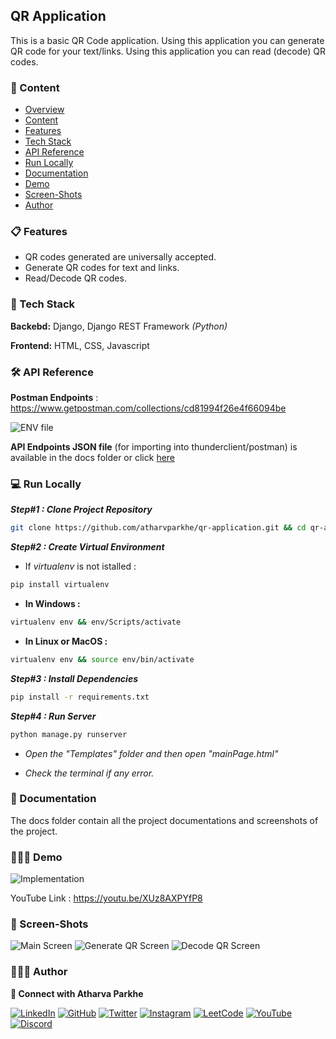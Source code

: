
## QR Application

This is a basic QR Code application.
Using this application you can generate QR code for your text/links.
Using this application you can read (decode) QR codes.


### 🔗 Content

* [Overview](#qr-application)
* [Content](#-content)
* [Features](#-features)
* [Tech Stack](#-tech-stack)
* [API Reference](#-api-reference)
* [Run Locally](#-run-locally)
* [Documentation](#-documentation)
* [Demo](#-demo)
* [Screen-Shots](#-screen-shots)
* [Author](#-author)


### 📋 Features

- QR codes generated are universally accepted.
- Generate QR codes for text and links.
- Read/Decode QR codes.


### 🧰 Tech Stack

**Backebd:** Django, Django REST Framework *(Python)*

**Frontend:** HTML, CSS, Javascript


### 🛠 API Reference

**Postman Endpoints** : https://www.getpostman.com/collections/cd81994f26e4f66094be

![ENV file](docs/ss.png)

**API Endpoints JSON file** (for importing into thunderclient/postman) is available in the docs folder or click [here](docs/endpoints.json) 


### 💻 Run Locally

***Step#1 : Clone Project Repository***

```bash
git clone https://github.com/atharvparkhe/qr-application.git && cd qr-application
```

***Step#2 : Create Virtual Environment***

* If *virtualenv* is not istalled :
```bash
pip install virtualenv
```
* **In Windows :**
```bash
virtualenv env && env/Scripts/activate
```
* **In Linux or MacOS :**
```bash
virtualenv env && source env/bin/activate
```

***Step#3 : Install Dependencies***

```bash
pip install -r requirements.txt
```

***Step#4 : Run Server***

```bash
python manage.py runserver
```
- *Open the "Templates" folder and then open "mainPage.html"*

- *Check the terminal if any error.*


### 📄 Documentation

The docs folder contain all the project documentations and screenshots of the project.


### 🧑🏻‍💻 Demo

![Implementation](docs/abc.gif)

YouTube Link : https://youtu.be/XUz8AXPYfP8


### 🌄 Screen-Shots

![Main Screen](docs/project/main-screen.png)
![Generate QR Screen](docs/project/generate-screen.png)
![Decode QR Screen](docs/project/read-screen.png)


### 🙋🏻‍♂️ Author

**🤝 Connect with Atharva Parkhe**

[![LinkedIn](https://img.shields.io/badge/LinkedIn-0077B5?style=for-the-badge&logo=linkedin&logoColor=white)](https://www.linkedin.com/in/atharva-parkhe-3283b2202/)
[![GitHub](https://img.shields.io/badge/GitHub-100000?style=for-the-badge&logo=github&logoColor=white)](https://www.github.com/atharvparkhe/)
[![Twitter](https://img.shields.io/badge/Twitter-1DA1F2?style=for-the-badge&logo=twitter&logoColor=white)](https://www.twitter.com/atharvparkhe/)
[![Instagram](https://img.shields.io/badge/Instagram-E4405F?style=for-the-badge&logo=instagram&logoColor=white)](https://www.instagram.com/atharvparkhe/)
[![LeetCode](https://img.shields.io/badge/-LeetCode-FFA116?style=for-the-badge&logo=LeetCode&logoColor=black)](https://leetcode.com/patharv777/)
[![YouTube](https://img.shields.io/badge/YouTube-FF0000?style=for-the-badge&logo=youtube&logoColor=white)](https://www.youtube.com/channel/UChimOJO64hOqtE7HCgtiIig)
[![Discord](https://img.shields.io/badge/Discord-5865F2?style=for-the-badge&logo=discord&logoColor=white)](https://discord.gg/8WNC43Xsfc)
